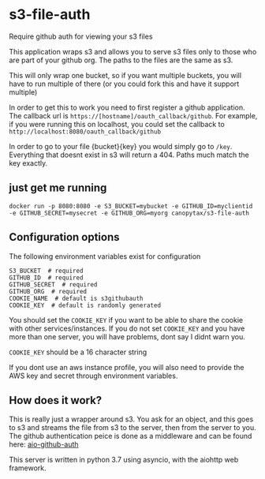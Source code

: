 # s3-file-auth
Require github auth for viewing your s3 files

This application wraps s3 and allows you to serve s3 files only to those 
who are part of your github org. The paths to the files are the same as s3.

This will only wrap one bucket, so if you want multiple buckets, you will have
to run multiple of there (or you could fork this and have it support multiple)

In order to get this to work you need to first register a github application.
The callback url is `https://[hostname]/oauth_callback/github`. 
For example, if you were running this on localhost, you could set the callback
to `http://localhost:8080/oauth_callback/github`

In order to go to your file {bucket}{key} you would simply go to `/key`. 
Everything that doesnt exist in s3 will return a 404. Paths much match the key
exactly.

## just get me running

```
docker run -p 8080:8080 -e S3_BUCKET=mybucket -e GITHUB_ID=myclientid -e GITHUB_SECRET=mysecret -e GITHUB_ORG=myorg canopytax/s3-file-auth
```

## Configuration options

The following environment variables exist for configuration

```
S3_BUCKET  # required
GITHUB_ID  # required
GITHUB_SECRET  # required
GITHUB_ORG  # required
COOKIE_NAME  # default is s3githubauth
COOKIE_KEY  # default is randomly generated
```

You should set the `COOKIE_KEY` if you want to be able to share the cookie with
 other services/instances. If you do not set `COOKIE_KEY` and you have more than
 one server, you will have problems, dont say I didnt warn you.

`COOKIE_KEY` should be a 16 character string

If you dont use an aws instance profile, you will also need to provide the AWS
key and secret through environment variables.

## How does it work?

This is really just a wrapper around s3. You ask for an object, and this goes to s3 and streams the file from s3 to the server, then from the server to you. The github authentication peice is done as a middleware and can be found here: [aio-github-auth](https://github.com/CanopyTax/aiohttp-github-auth)

This server is written in python 3.7 using asyncio, with the aiohttp web framework.
